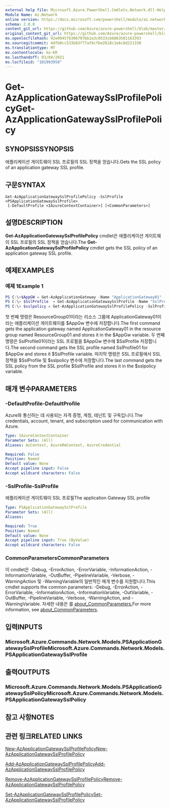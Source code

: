 ```yaml
---
external help file: Microsoft.Azure.PowerShell.Cmdlets.Network.dll-Help.xml
Module Name: Az.Network
online version: https://docs.microsoft.com/powershell/module/az.network/get-azapplicationgatewaysslprofilepolicy
schema: 2.0.0
content_git_url: https://github.com/Azure/azure-powershell/blob/master/src/Network/Network/help/Get-AzApplicationGatewaySslProfilePolicy.md
original_content_git_url: https://github.com/Azure/azure-powershell/blob/master/src/Network/Network/help/Get-AzApplicationGatewaySslProfilePolicy.md
ms.openlocfilehash: 92e094576306707bb2a3c0533cb6863581163393
ms.sourcegitcommit: 4dfb0cc533b83f77afdcfbe2618c1e6c8d221330
ms.translationtype: MT
ms.contentlocale: ko-KR
ms.lasthandoff: 03/04/2021
ms.locfileid: "101993958"
---
```

# <span data-ttu-id="3fd9f-101">Get-AzApplicationGatewaySslProfilePolicy</span><span class="sxs-lookup"><span data-stu-id="3fd9f-101">Get-AzApplicationGatewaySslProfilePolicy</span></span>

## <span data-ttu-id="3fd9f-102">SYNOPSIS</span><span class="sxs-lookup"><span data-stu-id="3fd9f-102">SYNOPSIS</span></span>
<span data-ttu-id="3fd9f-103">애플리케이션 게이트웨이 SSL 프로필의 SSL 정책을 얻습니다.</span><span class="sxs-lookup"><span data-stu-id="3fd9f-103">Gets the SSL policy of an application gateway SSL profile.</span></span>

## <span data-ttu-id="3fd9f-104">구문</span><span class="sxs-lookup"><span data-stu-id="3fd9f-104">SYNTAX</span></span>

```
Get-AzApplicationGatewaySslProfilePolicy -SslProfile <PSApplicationGatewaySslProfile>
 [-DefaultProfile <IAzureContextContainer>] [<CommonParameters>]
```

## <span data-ttu-id="3fd9f-105">설명</span><span class="sxs-lookup"><span data-stu-id="3fd9f-105">DESCRIPTION</span></span>
<span data-ttu-id="3fd9f-106">**Get-AzApplicationGatewaySslProfilePolicy** cmdlet은 애플리케이션 게이트웨이 SSL 프로필의 SSL 정책을 얻습니다.</span><span class="sxs-lookup"><span data-stu-id="3fd9f-106">The **Get-AzApplicationGatewaySslProfilePolicy** cmdlet gets the SSL policy of an application gateway SSL profile.</span></span>

## <span data-ttu-id="3fd9f-107">예제</span><span class="sxs-lookup"><span data-stu-id="3fd9f-107">EXAMPLES</span></span>

### <span data-ttu-id="3fd9f-108">예제 1</span><span class="sxs-lookup"><span data-stu-id="3fd9f-108">Example 1</span></span>
```powershell
PS C:\>$AppGW = Get-AzApplicationGateway -Name "ApplicationGateway01" -ResourceGroupName "ResourceGroup01"
PS C:\> $SslProfile  = Get-AzApplicationGatewaySslProfile -Name "SslProfile01" -ApplicationGateway $AppGw
PS C:\> $sslpolicy = Get-AzApplicationGatewaySslProfilePolicy -SslProfile $SslProfile
```

<span data-ttu-id="3fd9f-109">첫 번째 명령은 ResourceGroup01이라는 리소스 그룹에 ApplicationGateway01이라는 애플리케이션 게이트웨이를 $AppGw 변수에 저장합니다.</span><span class="sxs-lookup"><span data-stu-id="3fd9f-109">The first command gets the application gateway named ApplicationGateway01 in the resource group named ResourceGroup01 and stores it in the $AppGw variable.</span></span> <span data-ttu-id="3fd9f-110">두 번째 명령은 SslProfile01이라는 SSL 프로필을 $AppGw 변수에 $SslProfile 저장합니다.</span><span class="sxs-lookup"><span data-stu-id="3fd9f-110">The second command gets the SSL profile named SslProfile01 for $AppGw and stores it $SslProfile variable.</span></span> <span data-ttu-id="3fd9f-111">마지막 명령은 SSL 프로필에서 SSL 정책을 $SslProfile 및 $sslpolicy 변수에 저장합니다.</span><span class="sxs-lookup"><span data-stu-id="3fd9f-111">The last command gets the SSL policy from the SSL profile $SslProfile and stores it in the $sslpolicy variable.</span></span>

## <span data-ttu-id="3fd9f-112">매개 변수</span><span class="sxs-lookup"><span data-stu-id="3fd9f-112">PARAMETERS</span></span>

### <span data-ttu-id="3fd9f-113">-DefaultProfile</span><span class="sxs-lookup"><span data-stu-id="3fd9f-113">-DefaultProfile</span></span>
<span data-ttu-id="3fd9f-114">Azure와 통신하는 데 사용되는 자격 증명, 계정, 테넌트 및 구독입니다.</span><span class="sxs-lookup"><span data-stu-id="3fd9f-114">The credentials, account, tenant, and subscription used for communication with Azure.</span></span>

```yaml
Type: IAzureContextContainer
Parameter Sets: (All)
Aliases: AzContext, AzureRmContext, AzureCredential

Required: False
Position: Named
Default value: None
Accept pipeline input: False
Accept wildcard characters: False
```

### <span data-ttu-id="3fd9f-115">-SslProfile</span><span class="sxs-lookup"><span data-stu-id="3fd9f-115">-SslProfile</span></span>
<span data-ttu-id="3fd9f-116">애플리케이션 게이트웨이 SSL 프로필</span><span class="sxs-lookup"><span data-stu-id="3fd9f-116">The application Gateway SSL profile</span></span>

```yaml
Type: PSApplicationGatewaySslProfile
Parameter Sets: (All)
Aliases:

Required: True
Position: Named
Default value: None
Accept pipeline input: True (ByValue)
Accept wildcard characters: False
```

### <span data-ttu-id="3fd9f-117">CommonParameters</span><span class="sxs-lookup"><span data-stu-id="3fd9f-117">CommonParameters</span></span>
<span data-ttu-id="3fd9f-118">이 cmdlet은 -Debug, -ErrorAction, -ErrorVariable, -InformationAction, -InformationVariable, -OutBuffer, -PipelineVariable, -Verbose, -WarningAction 및 -WarningVariable의 일반적인 매개 변수를 지원합니다.</span><span class="sxs-lookup"><span data-stu-id="3fd9f-118">This cmdlet supports the common parameters: -Debug, -ErrorAction, -ErrorVariable, -InformationAction, -InformationVariable, -OutVariable, -OutBuffer, -PipelineVariable, -Verbose, -WarningAction, and -WarningVariable.</span></span> <span data-ttu-id="3fd9f-119">자세한 내용은 를 [about_CommonParameters.](http://go.microsoft.com/fwlink/?LinkID=113216)</span><span class="sxs-lookup"><span data-stu-id="3fd9f-119">For more information, see [about_CommonParameters](http://go.microsoft.com/fwlink/?LinkID=113216).</span></span>

## <span data-ttu-id="3fd9f-120">입력</span><span class="sxs-lookup"><span data-stu-id="3fd9f-120">INPUTS</span></span>

### <span data-ttu-id="3fd9f-121">Microsoft.Azure.Commands.Network.Models.PSApplicationGatewaySslProfile</span><span class="sxs-lookup"><span data-stu-id="3fd9f-121">Microsoft.Azure.Commands.Network.Models.PSApplicationGatewaySslProfile</span></span>

## <span data-ttu-id="3fd9f-122">출력</span><span class="sxs-lookup"><span data-stu-id="3fd9f-122">OUTPUTS</span></span>

### <span data-ttu-id="3fd9f-123">Microsoft.Azure.Commands.Network.Models.PSApplicationGatewaySslPolicy</span><span class="sxs-lookup"><span data-stu-id="3fd9f-123">Microsoft.Azure.Commands.Network.Models.PSApplicationGatewaySslPolicy</span></span>

## <span data-ttu-id="3fd9f-124">참고 사항</span><span class="sxs-lookup"><span data-stu-id="3fd9f-124">NOTES</span></span>

## <span data-ttu-id="3fd9f-125">관련 링크</span><span class="sxs-lookup"><span data-stu-id="3fd9f-125">RELATED LINKS</span></span>

[<span data-ttu-id="3fd9f-126">New-AzApplicationGatewaySslProfilePolicy</span><span class="sxs-lookup"><span data-stu-id="3fd9f-126">New-AzApplicationGatewaySslProfilePolicy</span></span>](./New-AzApplicationGatewaySslProfilePolicy.md)

[<span data-ttu-id="3fd9f-127">Add-AzApplicationGatewaySslProfilePolicy</span><span class="sxs-lookup"><span data-stu-id="3fd9f-127">Add-AzApplicationGatewaySslProfilePolicy</span></span>](./Add-AzApplicationGatewaySslProfilePolicy.md)

[<span data-ttu-id="3fd9f-128">Remove-AzApplicationGatewaySslProfilePolicy</span><span class="sxs-lookup"><span data-stu-id="3fd9f-128">Remove-AzApplicationGatewaySslProfilePolicy</span></span>](./Remove-AzApplicationGatewaySslProfilePolicy.md)

[<span data-ttu-id="3fd9f-129">Set-AzApplicationGatewaySslProfilePolicy</span><span class="sxs-lookup"><span data-stu-id="3fd9f-129">Set-AzApplicationGatewaySslProfilePolicy</span></span>](./Set-AzApplicationGatewaySslProfilePolicy.md)